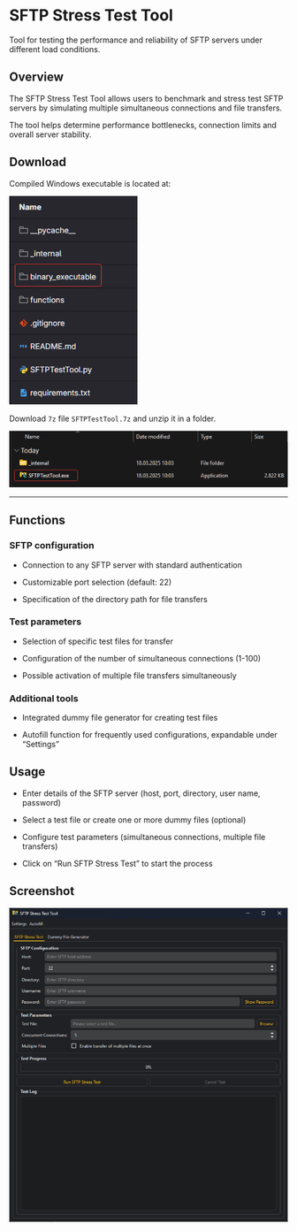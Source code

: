# SFTP Stress Test Tool

Tool for testing the performance and reliability of SFTP servers under different load conditions.

## Overview

The SFTP Stress Test Tool allows users to benchmark and stress test SFTP servers by simulating multiple simultaneous connections and file transfers.

The tool helps determine performance bottlenecks, connection limits and overall server stability.

## Download

Compiled Windows executable is located at:

![alt text](_internal/docs/binary_exe.png)

Download `7z` file `SFTPTestTool.7z` and unzip it in a folder.

![alt text](_internal/docs/exe.png)
___

## Functions

### SFTP configuration


- Connection to any SFTP server with standard authentication

- Customizable port selection (default: 22)

- Specification of the directory path for file transfers

### Test parameters

- Selection of specific test files for transfer

- Configuration of the number of simultaneous connections (1-100)

- Possible activation of multiple file transfers simultaneously


### Additional tools

- Integrated dummy file generator for creating test files

- Autofill function for frequently used configurations, expandable under “Settings”

## Usage

- Enter details of the SFTP server (host, port, directory, user name, password)

- Select a test file or create one or more dummy files (optional)

- Configure test parameters (simultaneous connections, multiple file transfers)

- Click on “Run SFTP Stress Test” to start the process


## Screenshot

![alt text](_internal/docs/pt1.png)
